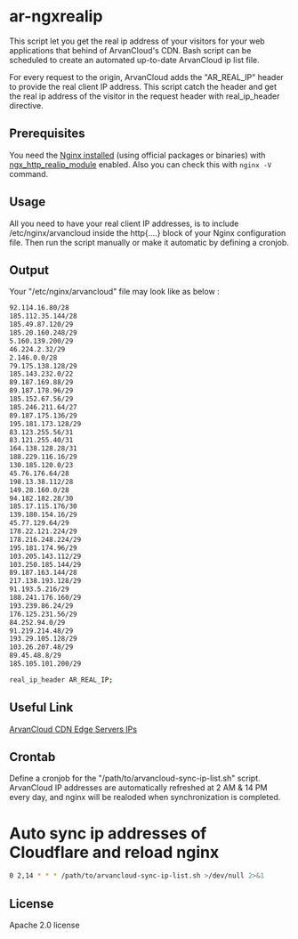 # ar-ngxrealip
This script let you get the real ip address of your visitors for your web applications that behind of ArvanCloud's CDN.
Bash script can be scheduled to create an automated up-to-date ArvanCloud ip list file.

For every request to the origin, ArvanCloud adds the "AR_REAL_IP" header to provide the real client IP address. This script catch the header and get the real ip address of the visitor in the request header with real_ip_header directive.

## Prerequisites
You need the [Nginx installed](https://docs.nginx.com/nginx/admin-guide/installing-nginx/installing-nginx-open-source/#) (using official packages or binaries) with [ngx_http_realip_module](https://nginx.org/en/docs/http/ngx_http_realip_module.html) enabled.
Also you can check this with `nginx -V` command.

## Usage
All you need to have your real client IP addresses, is to include /etc/nginx/arvancloud inside the http{....} block of your Nginx configuration file. 
Then run the script manually or make it automatic by defining a cronjob.

## Output
Your "/etc/nginx/arvancloud" file may look like as below :

```bash
92.114.16.80/28
185.112.35.144/28
185.49.87.120/29
185.20.160.248/29
5.160.139.200/29
46.224.2.32/29
2.146.0.0/28
79.175.138.128/29
185.143.232.0/22
89.187.169.88/29
89.187.178.96/29
185.152.67.56/29
185.246.211.64/27
89.187.175.136/29
195.181.173.128/29
83.123.255.56/31
83.121.255.40/31
164.138.128.28/31
188.229.116.16/29
130.185.120.0/23
45.76.176.64/28
198.13.38.112/28
149.28.160.0/28
94.182.182.28/30
185.17.115.176/30
139.180.154.16/29
45.77.129.64/29
178.22.121.224/29
178.216.248.224/29
195.181.174.96/29
103.205.143.112/29
103.250.185.144/29
89.187.163.144/28
217.138.193.128/29
91.193.5.216/29
188.241.176.160/29
193.239.86.24/29
176.125.231.56/29
84.252.94.0/29
91.219.214.48/29
193.29.105.128/29
103.26.207.48/29
89.45.48.8/29
185.105.101.200/29

real_ip_header AR_REAL_IP;
```


## Useful Link
[ArvanCloud CDN Edge Servers IPs](https://www.arvancloud.com/fa/ips.txt)


## Crontab
Define a cronjob for the "/path/to/arvancloud-sync-ip-list.sh" script. ArvanCloud IP addresses are automatically refreshed at 2 AM & 14 PM every day, and nginx will be realoded when synchronization is completed.

# Auto sync ip addresses of Cloudflare and reload nginx
```bash
0 2,14 * * * /path/to/arvancloud-sync-ip-list.sh >/dev/null 2>&1
```

## License
Apache 2.0 license
